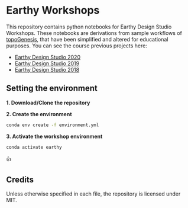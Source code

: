 # Earthy Workshops

This repository contains python notebooks for Earthy Design Studio Workshops. These notebooks are derivations from sample workflows of [topoGenesis](https://topogenesis.readthedocs.io), that have been simplified and altered for educational purposes. You can see the course previous projects here:

* [Earthy Design Studio 2020](https://github.com/Pirouz-Nourian/earthy_20)
* [Earthy Design Studio 2019](https://github.com/Pirouz-Nourian/earthy_19)
* [Earthy Design Studio 2018](https://github.com/Pirouz-Nourian/earthy_18)

## Setting the environment

**1. Download/Clone the repository**

**2. Create the environment**
```bash
conda env create -f environment.yml
```

**3. Activate the workshop environment**
```bash
conda activate earthy
```

:thumbsup:

## Credits
Unless otherwise specified in each file, the repository is licensed under MIT.